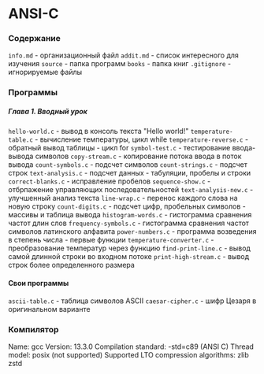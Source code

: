 # ANSI-C
### Содержание
`info.md` - организационный файл
`addit.md` - список интересного для изучения
`source` - папка программ
`books` - папка книг
`.gitignore` - игнорируемые файлы

### Программы
##### Глава 1. Вводный урок
`hello-world.c` - вывод в консоль текста "Hello world!"
`temperature-table.c` - вычисление температуры, цикл while
`temperature-reverse.c` - обратный вывод таблицы - цикл for
`symbol-test.c` - тестирование ввода-вывода символов
`copy-stream.c` - копирование потока ввода в поток вывода
`count-symbols.c` - подсчет символов
`count-strings.c` - подсчет строк
`text-analysis.c` - подсчет данных - табуляции, пробелы и строки
`correct-blanks.c` - исправление пробелов
`sequence-show.c` - отбрпажение управляющих последовательностей
`text-analysis-new.c` - улучшенный анализ текста
`line-wrap.c` - перенос каждого слова на новую строку
`count-digits.c` - подсчет цифр, пробельных символов - массивы и таблица вывода
`histogram-words.c` - гистограмма сравнения частот длин слов
`frequency-symbols.c` - гистограмма сравнения частот символов латинского алфавита 
`power-numbers.c` - программа возведения в степень числа - первые функции
`temperature-converter.c` - преобразование температур через функцию
`find-print-line.c` - вывод самой длинной строки во входном потоке
`print-high-stream.c` - вывод строк более определенного размера

#### Свои программы
`ascii-table.c` - таблица символов ASCII
`caesar-cipher.c` - шифр Цезаря в оригинальном варианте

### Компилятор
Name: gcc
Version: 13.3.0
Compilation standard: -std=c89 (ANSI C)
Thread model: posix (not supported)
Supported LTO compression algorithms: zlib zstd